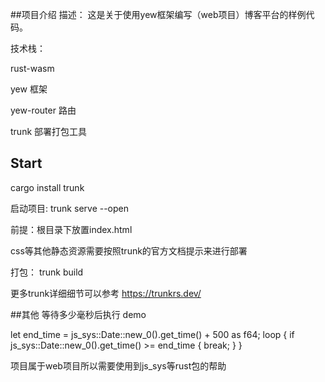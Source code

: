 ##项目介绍
描述：
这是关于使用yew框架编写（web项目）博客平台的样例代码。

技术栈： 

rust-wasm 

yew 框架 

yew-router 路由 

trunk 部署打包工具

## Start
cargo install trunk

启动项目: 
trunk serve --open

前提：根目录下放置index.html

css等其他静态资源需要按照trunk的官方文档提示来进行部署

打包：
trunk build 

更多trunk详细细节可以参考 https://trunkrs.dev/


##其他
等待多少毫秒后执行 demo

let end_time = js_sys::Date::new_0().get_time() + 500 as f64;
loop {
    if js_sys::Date::new_0().get_time() >= end_time {
        break;
    }
}

项目属于web项目所以需要使用到js_sys等rust包的帮助